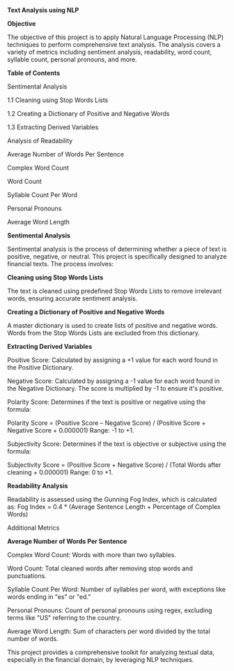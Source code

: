 **Text Analysis using NLP**

**Objective**

The objective of this project is to apply Natural Language Processing (NLP) techniques to perform comprehensive text analysis. The analysis covers a variety of metrics including sentiment analysis, readability, word count, syllable count, personal pronouns, and more.

**Table of Contents**

Sentimental Analysis

1.1 Cleaning using Stop Words Lists

1.2 Creating a Dictionary of Positive and Negative Words

1.3 Extracting Derived Variables

Analysis of Readability

Average Number of Words Per Sentence

Complex Word Count

Word Count

Syllable Count Per Word

Personal Pronouns

Average Word Length

**Sentimental Analysis**

Sentimental analysis is the process of determining whether a piece of text is positive, negative, or neutral. This project is specifically designed to analyze financial texts. The process involves:

**Cleaning using Stop Words Lists**

The text is cleaned using predefined Stop Words Lists to remove irrelevant words, ensuring accurate sentiment analysis.

**Creating a Dictionary of Positive and Negative Words**

A master dictionary is used to create lists of positive and negative words. Words from the Stop Words Lists are excluded from this dictionary.

**Extracting Derived Variables**

Positive Score: Calculated by assigning a +1 value for each word found in the Positive Dictionary.

Negative Score: Calculated by assigning a -1 value for each word found in the Negative Dictionary. The score is multiplied by -1 to ensure it's positive.

Polarity Score: Determines if the text is positive or negative using the formula:

Polarity Score = (Positive Score – Negative Score) / (Positive Score + Negative Score + 0.000001)
Range: -1 to +1.

Subjectivity Score: Determines if the text is objective or subjective using the formula:

Subjectivity Score = (Positive Score + Negative Score) / (Total Words after cleaning + 0.000001)
Range: 0 to +1.

**Readability Analysis**

Readability is assessed using the Gunning Fog Index, which is calculated as:
Fog Index = 0.4 * (Average Sentence Length + Percentage of Complex Words)

Additional Metrics

**Average Number of Words Per Sentence**

Complex Word Count: Words with more than two syllables.

Word Count: Total cleaned words after removing stop words and punctuations.

Syllable Count Per Word: Number of syllables per word, with exceptions like words ending in "es" or "ed."

Personal Pronouns: Count of personal pronouns using regex, excluding terms like "US" referring to the country.

Average Word Length: Sum of characters per word divided by the total number of words.

This project provides a comprehensive toolkit for analyzing textual data, especially in the financial domain, by leveraging NLP techniques.
